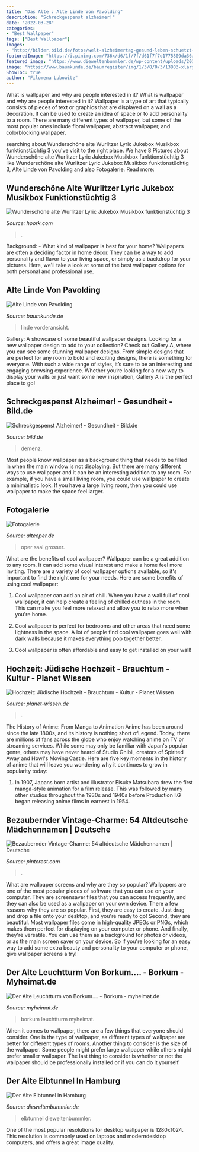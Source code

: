```yaml
---
title: "Das Alte : Alte Linde Von Pavolding"
description: "Schreckgespenst alzheimer!"
date: "2022-03-28"
categories:
- "Best Wallpaper"
tags: ["Best Wallpaper"]
images:
- "http://bilder.bild.de/fotos/welt-alzheimertag-gesund-leben-schuetzt-vor-einer-demenz-47896187-42634630/Bild/3.bild.jpg"
featuredImage: "https://i.pinimg.com/736x/d6/1f/7f/d61f7f7d1775809da36ae451b4916ea6.jpg"
featured_image: "https://www.dieweltenbummler.de/wp-content/uploads/2014/11/Alter-Elbtunnel-01.jpg"
image: "https://www.baumkunde.de/baumregister/img/1/3/8/0/3/13803-xlarge-Pavolding2.jpg"
ShowToc: true
author: "Filomena Lubowitz"
---
```



What is wallpaper and why are people interested in it?
What is wallpaper and why are people interested in it?
Wallpaper is a type of art that typically consists of pieces of text or graphics that are displayed on a wall as a decoration. It can be used to create an idea of space or to add personality to a room. There are many different types of wallpaper, but some of the most popular ones include floral wallpaper, abstract wallpaper, and colorblocking wallpaper.

	

		
searching about Wunderschöne alte Wurlitzer Lyric Jukebox Musikbox funktionstüchtig 3 you've visit to the right place. We have 8 Pictures about Wunderschöne alte Wurlitzer Lyric Jukebox Musikbox funktionstüchtig 3 like Wunderschöne alte Wurlitzer Lyric Jukebox Musikbox funktionstüchtig 3, Alte Linde von Pavolding and also Fotogalerie. Read more:
		
    
## Wunderschöne Alte Wurlitzer Lyric Jukebox Musikbox Funktionstüchtig 3

<img loading=lazy src="http://image.hoork.com/upload/b/25/b257d97225a722537eca74afa59c78f2.jpg" onerror="this.onerror=null;this.src='https://tse2.mm.bing.net/th?id=OIP._y0svAWNzDrxPtT3n5L2YQAAAA&amp;pid=15.1';" alt="Wunderschöne alte Wurlitzer Lyric Jukebox Musikbox funktionstüchtig 3">

_Source: hoork.com_

>. 

	

Background: - What kind of wallpaper is best for your home?
Wallpapers are often a deciding factor in home décor. They can be a way to add personality and flavor to your living space, or simply as a backdrop for your pictures. Here, we'll take a look at some of the best wallpaper options for both personal and professional use.

    
## Alte Linde Von Pavolding

<img loading=lazy src="https://www.baumkunde.de/baumregister/img/1/3/8/0/3/13803-xlarge-Pavolding2.jpg" onerror="this.onerror=null;this.src='https://tse4.mm.bing.net/th?id=OIP.XtbwKphKGRpYR-LsRQMxWgHaJ3&amp;pid=15.1';" alt="Alte Linde von Pavolding">

_Source: baumkunde.de_

>linde vorderansicht. 

	

Gallery: A showcase of some beautiful wallpaper designs.
Looking for a new wallpaper design to add to your collection? Check out Gallery A, where you can see some stunning wallpaper designs. From simple designs that are perfect for any room to bold and exciting designs, there is something for everyone. With such a wide range of styles, it’s sure to be an interesting and engaging browsing experience. Whether you’re looking for a new way to display your walls or just want some new inspiration, Gallery A is the perfect place to go!





	
	
    
## Schreckgespenst Alzheimer! - Gesundheit - Bild.de

<img loading=lazy src="http://bilder.bild.de/fotos/welt-alzheimertag-gesund-leben-schuetzt-vor-einer-demenz-47896187-42634630/Bild/3.bild.jpg" onerror="this.onerror=null;this.src='https://tse2.mm.bing.net/th?id=OIP.ueYBNOUf9sgXx1gq34GLcgHaEK&amp;pid=15.1';" alt="Schreckgespenst Alzheimer! - Gesundheit - Bild.de">

_Source: bild.de_

>demenz. 

	

Most people know wallpaper as a background thing that needs to be filled in when the main window is not displaying. But there are many different ways to use wallpaper and it can be an interesting addition to any room. For example, if you have a small living room, you could use wallpaper to create a minimalistic look. If you have a large living room, then you could use wallpaper to make the space feel larger.

    
## Fotogalerie

<img loading=lazy src="https://www.alteoper.de/__we_thumbs__/14980_6_Alte-Oper-Frankfurt-Grosser-Saal_c_Norbert-Miguletz_3.jpg" onerror="this.onerror=null;this.src='https://tse4.mm.bing.net/th?id=OIP.fxIj2P_jT5c1XSXX-q_s2gHaE8&amp;pid=15.1';" alt="Fotogalerie">

_Source: alteoper.de_

>oper saal grosser. 

	

What are the benefits of cool wallpaper?
Wallpaper can be a great addition to any room. It can add some visual interest and make a home feel more inviting. There are a variety of cool wallpaper options available, so it's important to find the right one for your needs. Here are some benefits of using cool wallpaper: 
1. Cool wallpaper can add an air of chill. When you have a wall full of cool wallpaper, it can help create a feeling of chilled outness in the room. This can make you feel more relaxed and allow you to relax more when you're home. 

2. Cool wallpaper is perfect for bedrooms and other areas that need some lightness in the space. A lot of people find cool wallpaper goes well with dark walls because it makes everything pop together better. 

3. Cool wallpaper is often affordable and easy to get installed on your wall!

    
## Hochzeit: Jüdische Hochzeit - Brauchtum - Kultur - Planet Wissen

<img loading=lazy src="http://www.planet-wissen.de/kultur/brauchtum/hochzeit/portraethochzeitchuppagjpg100~_v-gseapremiumxl.jpg" onerror="this.onerror=null;this.src='https://tse1.mm.bing.net/th?id=OIP.TOf44jcPm7i51wTkHDSCJgHaEK&amp;pid=15.1';" alt="Hochzeit: Jüdische Hochzeit - Brauchtum - Kultur - Planet Wissen">

_Source: planet-wissen.de_

>. 

	

The History of Anime: From Manga to Animation
Anime has been around since the late 1800s, and its history is nothing short ofLegend. Today, there are millions of fans across the globe who enjoy watching anime on TV or streaming services. While some may only be familiar with Japan's popular genre, others may have never heard of Studio Ghibli, creators of Spirited Away and Howl's Moving Castle. Here are five key moments in the history of anime that will leave you wondering why it continues to grow in popularity today:
1) In 1907, Japans born artist and illustrator Eisuke Matsubara drew the first manga-style animation for a film release. This was followed by many other studios throughout the 1930s and 1940s before Production I.G began releasing anime films in earnest in 1954.

    
## Bezaubernder Vintage-Charme: 54 Altdeutsche Mädchennamen | Deutsche

<img loading=lazy src="https://i.pinimg.com/736x/d6/1f/7f/d61f7f7d1775809da36ae451b4916ea6.jpg" onerror="this.onerror=null;this.src='https://tse4.mm.bing.net/th?id=OIP.3RqGwEpeVbaaNYk9zKQxtQHaRI&amp;pid=15.1';" alt="Bezaubernder Vintage-Charme: 54 altdeutsche Mädchennamen | Deutsche">

_Source: pinterest.com_

>. 

	

What are wallpaper screens and why are they so popular?
Wallpapers are one of the most popular pieces of software that you can use on your computer. They are screensaver files that you can access frequently, and they can also be used as a wallpaper on your own device. There a few reasons why they are so popular. First, they are easy to create. Just drag and drop a file onto your desktop, and you're ready to go! Second, they are beautiful. Most wallpaper files come in high-quality JPEGs or PNGs, which makes them perfect for displaying on your computer or phone. And finally, they're versatile. You can use them as a background for photos or videos, or as the main screen saver on your device. So if you're looking for an easy way to add some extra beauty and personality to your computer or phone, give wallpaper screens a try!

    
## Der Alte Leuchtturm Von Borkum.... - Borkum - Myheimat.de

<img loading=lazy src="https://media05.myheimat.de/2013/04/21/2593492_web.jpg" onerror="this.onerror=null;this.src='https://tse2.mm.bing.net/th?id=OIP.RIm6iVn64y_u4MgYcAmJ7wAAAA&amp;pid=15.1';" alt="Der Alte Leuchtturm von Borkum.... - Borkum - myheimat.de">

_Source: myheimat.de_

>borkum leuchtturm myheimat. 

	

When it comes to wallpaper, there are a few things that everyone should consider. One is the type of wallpaper, as different types of wallpaper are better for different types of rooms. Another thing to consider is the size of the wallpaper. Some people might prefer large wallpaper while others might prefer smaller wallpaper. The last thing to consider is whether or not the wallpaper should be professionally installed or if you can do it yourself.

    
## Der Alte Elbtunnel In Hamburg

<img loading=lazy src="https://www.dieweltenbummler.de/wp-content/uploads/2014/11/Alter-Elbtunnel-01.jpg" onerror="this.onerror=null;this.src='https://tse4.mm.bing.net/th?id=OIP.YHCHkPY-d3NXimMqn4wFRAHaE6&amp;pid=15.1';" alt="Der Alte Elbtunnel in Hamburg">

_Source: dieweltenbummler.de_

>elbtunnel dieweltenbummler. 

	

One of the most popular resolutions for desktop wallpaper is 1280x1024. This resolution is commonly used on laptops and moderndesktop computers, and offers a great image quality.


